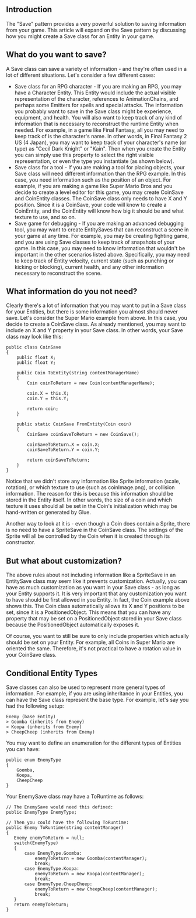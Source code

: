## Introduction

The "Save" pattern provides a very powerful solution to saving information from your game. This article will expand on the Save pattern by discussing how you might create a Save class for an Entity in your game.

## What do you want to save?

A Save class can save a variety of information - and they're often used in a lot of different situations. Let's consider a few different cases:

-   Save class for an RPG character - If you are making an RPG, you may have a Character Entity. This Entity would include the actual visible representation of the character, references to AnimationChains, and perhaps some Emitters for spells and special attacks. The information you probably want to save in the Save class might be experience, equipment, and health. You will also want to keep track of any kind of information that is necessary to reconstruct the runtime Entity when needed. For example, in a game like Final Fantasy, all you may need to keep track of is the character's name. In other words, in Final Fantasy 2 US (4 Japan), you may want to keep track of your character's name (or type) as "Cecil Dark Knight" or "Kain". Then when you create the Entity you can simply use this property to select the right visible representation, or even the type you instantiate (as shown below).
-   Save class for a tool - If you are making a tool for placing objects, your Save class will need different information than the RPG example. In this case, you need information such as the position of an object. For example, if you are making a game like Super Mario Bros and you decide to create a level editor for this game, you may create CoinSave and CoinEntity classes. The CoinSave class only needs to have X and Y position. Since it is a CoinSave, your code will know to create a CoinEntity, and the CoinEntity will know how big it should be and what texture to use, and so on.
-   Save game for debugging - If you are making an advanced debugging tool, you may want to create EntitySaves that can reconstruct a scene in your game at any time. For example, you may be creating fighting game, and you are using Save classes to keep track of snapshots of your game. In this case, you may need to know information that wouldn't be important in the other scenarios listed above. Specifically, you may need to keep track of Entity velocity, current state (such as punching or kicking or blocking), current health, and any other information necessary to reconstruct the scene.

## What information do you not need?

Clearly there's a lot of information that you may want to put in a Save class for your Entities, but there is some information you almost should never save. Let's consider the Super Mario example from above. In this case, you decide to create a CoinSave class. As already mentioned, you may want to include an X and Y property in your Save class. In other words, your Save class may look like this:

    public class CoinSave
    {
        public float X;
        public float Y;

        public Coin ToEntity(string contentManagerName)
        {
            Coin coinToReturn = new Coin(contentManagerName);
            
            coin.X = this.X;
            coin.Y = this.Y;

            return coin;
        }

        public static CoinSave FromEntity(Coin coin)
        {
            CoinSave coinSaveToReturn = new CoinSave();
          
            coinSaveToReturn.X = coin.X;
            coinSaveToReturn.Y = coin.Y;

            return coinSaveToReturn;
        }
    }

Notice that we didn't store any information like Sprite information (scale, rotation), or which texture to use (such as coinImage.png), or collision information. The reason for this is because this information should be stored in the Entity itself. In other words, the size of a coin and which texture it uses should all be set in the Coin's initialization which may be hand-written or generated by Glue.

Another way to look at it is - even though a Coin does contain a Sprite, there is no need to have a SpriteSave in the CoinSave class. The settings of the Sprite will all be controlled by the Coin when it is created through its constructor.

## But what about customization?

The above rules about not including information like a SpriteSave in an EntitySave class may seem like it prevents customization. Actually, you can have as much customization as you want in your Save class - as long as your Entity supports it. It is very important that any customization you want to have should be first allowed in you Entity. In fact, the Coin example above shows this. The Coin class automatically allows its X and Y positions to be set, since it is a PositionedObject. This means that you can have any property that may be set on a PositionedObject stored in your Save class because the PositionedObject automatically exposes it.

Of course, you want to still be sure to only include properties which actually should be set on your Entity. For example, all Coins in Super Mario are oriented the same. Therefore, it's not practical to have a rotation value in your CoinSave class.

## Conditional Entity Types

Save classes can also be used to represent more general types of information. For example, if you are using inheritance in your Entities, you can have the Save class represent the base type. For example, let's say you had the following setup:

    Enemy (base Entity)
    > Goomba (inherits from Enemy)
    > Koopa (inherits from Enemy)
    > CheepCheep (inherits from Enemy)

You may want to define an enumeration for the different types of Entities you can have:

    public enum EnemyType
    {
        Goomba,
        Koopa,
        CheepCheep
    }

Your EnemySave class may have a ToRuntime as follows:

    // The EnemySave would need this defined:
    public EnemyType EnemyType;

    // Then you could have the following ToRuntime:
    public Enemy ToRuntime(string contentManager)
    {
       Enemy enemyToReturn = null;
       switch(EnemyType)
       {
           case EnemyType.Goomba:
               enemyToReturn = new Goomba(contentManager);
               break;
           case EnemyType.Koopa:
               enemyToReturn = new Koopa(contentManager);
               break;
           case EnemyType.CheepCheep:
               enemyToReturn = new CheepCheep(contentManager);
               break;
       }
       return enemyToReturn;
    }
